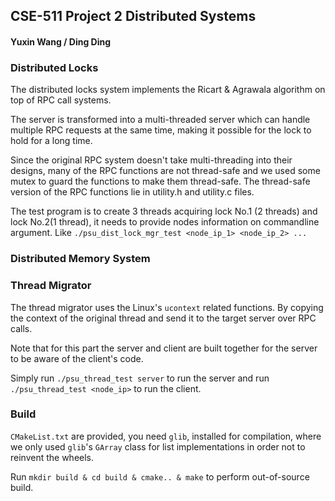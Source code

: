 ## CSE-511 Project 2 Distributed Systems
#### Yuxin Wang / Ding Ding

### Distributed Locks

The distributed locks system implements the Ricart & Agrawala algorithm on top of RPC call systems.

The server is transformed into a multi-threaded server which can handle multiple RPC requests at the same time, making it possible for the lock to hold for a long time.

Since the original RPC system doesn't take multi-threading into their designs, many of the RPC functions are not thread-safe and we used some mutex to guard the functions to make them thread-safe.
The thread-safe version of the RPC functions lie in utility.h and utility.c files.

The test program is to create 3 threads acquiring lock No.1 (2 threads) and lock No.2(1 thread), it needs to provide nodes information on commandline argument. Like
`./psu_dist_lock_mgr_test <node_ip_1> <node_ip_2> ...`


### Distributed Memory System

### Thread Migrator

The thread migrator uses the Linux's `ucontext` related functions. By copying the context of the original thread and send it to the target server over RPC calls.

Note that for this part the server and client are built together for the server to be aware of the client's code.

Simply run `./psu_thread_test server` to run the server and run `./psu_thread_test <node_ip>` to run the client.

### Build

`CMakeList.txt` are provided, you need `glib`, installed for compilation, where we only used `glib`'s `GArray` class for list implementations in order not to reinvent the wheels.

Run `mkdir build & cd build & cmake.. & make` to perform out-of-source build.
